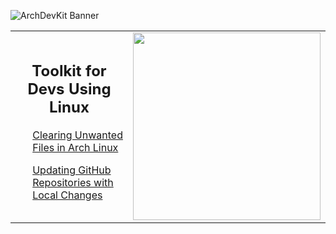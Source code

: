 ![ArchDevKit Banner](https://github.com/YourUsername/ArchDevKit/assets/banner.jpg)

<table>
  <tr>
  </tr>
<tr>
    <td valign="center">
      <h2 align="center">Toolkit for Devs Using Linux</h2>
      <ol>
        
  <a href="#clearing-unwanted-files-in-arch-linux">Clearing Unwanted Files in Arch Linux</a>
        
  <a href="#updating-github-repositories-with-local-changes">Updating GitHub Repositories with Local Changes</a>

   </ol>
    </td>
    <td align="right" valign="center">
      <img src="https://github.com/YourUsername/ArchDevKit/assets/logo.png" width="300px">
    </td>
  </tr>
</table>
